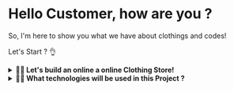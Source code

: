 # Hello Customer, how are you ?

So, I'm here to show you what we have about clothings and codes!

Let's Start ? :ok_hand:

<details>
  <summary><strong>👨‍💻 Let's build an online a online Clothing Store!</strong></summary><br />

  The project was an male closet, that will have so much clothers and sales to our customer buy willingly !
</details>

<details>
  <summary><strong>👨‍💻 What technologies will be used in this Project ?</strong></summary><br />

  - React.js with Typescript and Hooks
  - MySql with Sequelize :dolphin:
  - Node.js with Typescript
  - MongoDB with  ::three
  - DEVOLOPMENT: Docker :whale:

</details>